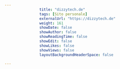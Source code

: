 ---
                title: "dizzytech.de"
                tags: [Sito personale]
                externalUrl: "https://dizzytech.de"
                weight: 161
                showDate: false
                showAuthor: false
                showReadingTime: false
                showEdit: false
                showLikes: false
                showViews: false
                layoutBackgroundHeaderSpace: false
                ---

